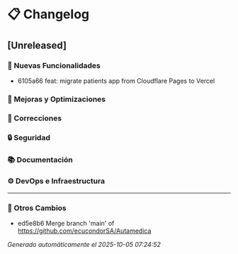 # 📋 Changelog

## [Unreleased]

### 🚀 Nuevas Funcionalidades
- 6105a66 feat: migrate patients app from Cloudflare Pages to Vercel

### 🔧 Mejoras y Optimizaciones

### 🐛 Correcciones

### 🔒 Seguridad

### 📚 Documentación

### ⚙️ DevOps e Infraestructura

---

### 🔄 Otros Cambios
- ed5e8b6 Merge branch 'main' of https://github.com/ecucondorSA/Autamedica

*Generado automáticamente el 2025-10-05 07:24:52*
